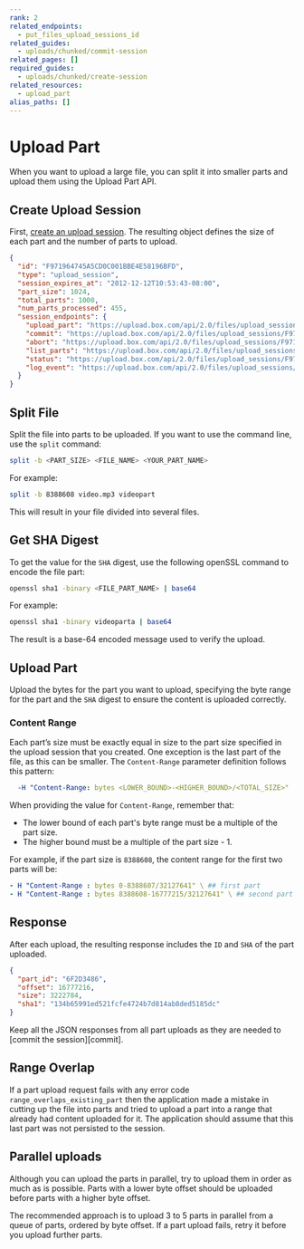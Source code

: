 ```yaml
---
rank: 2
related_endpoints:
  - put_files_upload_sessions_id
related_guides:
  - uploads/chunked/commit-session
related_pages: []
required_guides:
  - uploads/chunked/create-session
related_resources:
  - upload_part
alias_paths: []
---
```


# Upload Part

When you want to upload a large file,
you can split it into smaller parts and
upload them using the Upload Part API.

## Create Upload Session

First, [create an upload session][createsession]. The resulting
object defines the size of each part and the number of parts to upload.

```json
{
  "id": "F971964745A5CD0C001BBE4E58196BFD",
  "type": "upload_session",
  "session_expires_at": "2012-12-12T10:53:43-08:00",
  "part_size": 1024,
  "total_parts": 1000,
  "num_parts_processed": 455,
  "session_endpoints": {
    "upload_part": "https://upload.box.com/api/2.0/files/upload_sessions/F971964745A5CD0C001BBE4E58196BFD",
    "commit": "https://upload.box.com/api/2.0/files/upload_sessions/F971964745A5CD0C001BBE4E58196BFD/commit",
    "abort": "https://upload.box.com/api/2.0/files/upload_sessions/F971964745A5CD0C001BBE4E58196BFD",
    "list_parts": "https://upload.box.com/api/2.0/files/upload_sessions/F971964745A5CD0C001BBE4E58196BFD/parts",
    "status": "https://upload.box.com/api/2.0/files/upload_sessions/F971964745A5CD0C001BBE4E58196BFD",
    "log_event": "https://upload.box.com/api/2.0/files/upload_sessions/F971964745A5CD0C001BBE4E58196BFD/log"
  }
}
```

## Split File

Split the file into parts to be uploaded.
If you want to use the command line,
use the `split` command:

```bash
split -b <PART_SIZE> <FILE_NAME> <YOUR_PART_NAME>
```

For example:

```bash
split -b 8388608 video.mp3 videopart
```

This will result in your file divided into several files.

## Get SHA Digest

To get the value for the `SHA` digest,
use the following openSSL command
to encode the file part:

```bash
openssl sha1 -binary <FILE_PART_NAME> | base64
```

For example:

```bash
openssl sha1 -binary videoparta | base64
```

The result is a base-64 encoded message used to verify the upload.

## Upload Part

Upload the bytes for the part you want to upload, specifying the byte
range for the part and the `SHA` digest to ensure the content is
uploaded correctly.

<Samples id='put_files_upload_sessions_id' />

### Content Range

Each part’s size must be exactly equal in size to the part size
specified in the upload session that you created.
One exception is the last part of the file, as
this can be smaller. The `Content-Range` parameter
definition follows this pattern:

```yaml
  -H "Content-Range: bytes <LOWER_BOUND>-<HIGHER_BOUND>/<TOTAL_SIZE>"
```

When providing the value for `Content-Range`, remember that:

* The lower bound of each part's byte range must be a multiple of the part size.
* The higher bound must be a multiple of the part size - 1.

For example, if the part size is `8388608`,
the content range for the first two parts will be:

```yaml
- H "Content-Range : bytes 0-8388607/32127641" \ ## first part
- H "Content-Range : bytes 8388608-16777215/32127641" \ ## second part
```

## Response

After each upload, the resulting response includes
the `ID` and `SHA` of the part uploaded.

```json
{
  "part_id": "6F2D3486",
  "offset": 16777216,
  "size": 3222784,
  "sha1": "134b65991ed521fcfe4724b7d814ab8ded5185dc"
}
```

<Message warning>
  Keep all the JSON responses from all part
  uploads as they are needed to [commit the session][commit].
</Message>

## Range Overlap

If a part upload request fails with any error code
`range_overlaps_existing_part` then the application
made a mistake in cutting up the file into parts
and tried to upload a part into a range that already had
content uploaded for it. The application should assume
that this last part was not persisted to the session.

## Parallel uploads

Although you can upload the parts in parallel, try to upload them in
order as much as is possible. Parts with a lower byte offset should be uploaded
before parts with a higher byte offset.

The recommended approach is to upload 3 to 5 parts in parallel from a queue
of parts, ordered by byte offset. If a part upload fails, retry it
before you upload further parts.

[commit]: g://uploads/chunked/commit-session
[createsession]: g://uploads/chunked/create-session